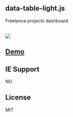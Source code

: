 ## data-table-light.js

Freelance projects dashboard

<br>
<a href="https://demo.webexp.site/freelance-dashboard" target="_blank"><img src="https://demo.webexp.site/freelance-dashboard/external/screenshot.png"></a>
<br>

## <a href="https://demo.webexp.site/freelance-dashboard" target="_blank">Demo</a>


## IE Support

NO
</br>


## License

MIT         					
